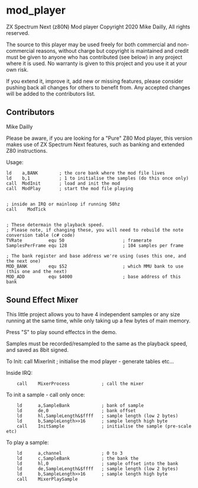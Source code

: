 # mod_player
ZX Spectrum Next (z80N) Mod player
Copyright 2020 Mike Dailly, All rights reserved.

The source to this player may be used freely for both commercial and non-commercial reasons, without charge but copyright is maintained and credit must be given to anyone who has contributed (see below) in any project where it is used. No warranty is given to this project and you use it at your own risk.

If you extend it, improve it, add new or missing features, please consider pushing back all changes for others to benefit from. Any accepted changes will be added to the contributors list.


Contributors
------------
Mike Dailly


Please be aware, if you are looking for a "Pure" Z80 Mod player, this version makes use of ZX Spectrum Next features, such as banking and extended Z80 instructions.





Usage:

	ld    a,BANK		; the core bank where the mod file lives
	ld    b,1			; 1 to initialise the samples (do this once only)
	call  ModInit		; load and init the mod
	call  ModPlay		; start the mod file playing


	; inside an IRQ or mainloop if running 50hz
	call	ModTick


	; These determain the playback speed. 
	; Please note, if changing these, you will need to rebuild the note conversion table (c# code)
	TVRate			equ	50						; framerate
	SamplesPerFrame	equ	128						; 104 samples per frame

	; The bank register and base address we're using (uses this one, and the next one)
	MOD_BANK		equ	$52						; which MMU bank to use (this one and the next)
	MOD_ADD			equ	$4000					; base address of this bank








Sound Effect Mixer
------------------
This little project allows you to have 4 independent samples or any size running at the same time, while only taking up a few bytes of main memory.
	
Press "S" to play sound effectcs in the demo.

Samples must be recorded/resampled to the same as the playback speed, and saved as 8bit signed.

To Init:
		call	MixerInit				; initialise the mod player - generate tables etc...


Inside IRQ:

		call	MixerProcess			; call the mixer


To init a sample - call only once:

		ld		a,SampleBank			; bank of sample
		ld		de,0					; bank offset
		ld		hl,SampleLength&$ffff	; sample length (low 2 bytes)
		ld		b,SampleLength>>16		; sample length high byte
		call	InitSample				; initialise the sample (pre-scale etc)



To play a sample:

		ld		a,channel				; 0 to 3
		ld		c,SampleBank			; the bank the 
		ld		hl,0					; sample offset into the bank
		ld		de,SampleLength&$ffff	; sample length (low 2 bytes)
		ld		b,SampleLength>>16		; sample length high byte
		call	MixerPlaySample

